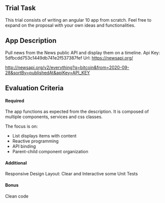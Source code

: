 ## Trial Task

This trial consists of writing an angular 10 app from scratch. Feel free to expand on the proposal with your own ideas and functionalities.

## App Description

Pull news from the News public API and display them on a timeline.
Api Key: 5dfbcdd753c1449db741e2f537387fef
Url: https://newsapi.org/

http://newsapi.org/v2/everything?q=bitcoin&from=2020-09-28&sortBy=publishedAt&apiKey=API_KEY

## Evaluation Criteria

#### Required

The app functions as expected from the description. It is composed of multiple components, services and css classes.

The focus is on:
- List displays items with content
- Reactive programming
- API binding
- Parent-child component organization

#### Additional

Responsive Design
Layout: Clear and Interactive
some Unit Tests

#### Bonus

Clean code
